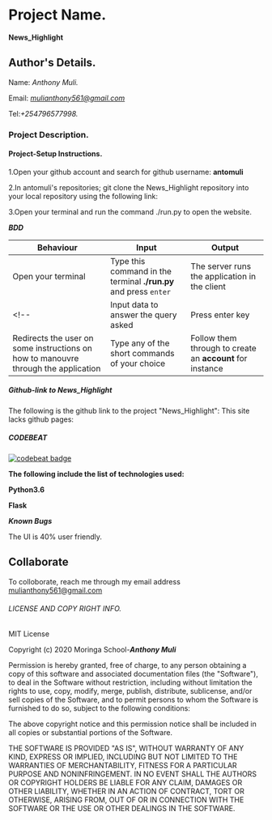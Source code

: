 # Project Name.

**News_Highlight**

## Author's Details.
Name: *Anthony Muli.*

Email: *mulianthony561@gmail.com*

Tel:*+254796577998.*



### Project Description.



#### Project-Setup Instructions.

1.Open your github account and search for github username: **antomuli**

2.In antomuli's repositories; git clone the News_Highlight repository into your local repository using the following link: 

3.Open your terminal and run the command ./run.py to open the website.

***BDD***

| Behaviour | Input | Output |
| --------- | ------| ------ |
|Open your terminal|Type this command in the terminal **./run.py** and press  `enter`|The server runs the application in the client|
<!-- |Input data to answer the query asked   |Press enter key |Some short commands appear
|Redirects the user on some instructions on how to manouvre through the application| Type any of the short commands of your choice | Follow them through to create an **account** for instance| -->

##### Github-link to News_Highlight
The following is the github link to the project "News_Highlight":
This site lacks github pages:
 
##### CODEBEAT

[![codebeat badge](https://codebeat.co/badges/817ac1c4-1195-4527-bdfe-265a776bdad2)](https://codebeat.co/projects/github-com-antomuli-password-locker-master)


**The following include the list of technologies used:**

**Python3.6**

**Flask**

***Known Bugs***

The UI is 40% user friendly.

## Collaborate

To colloborate, reach me through my email address mulianthony561@gmail.com

###### LICENSE AND COPY RIGHT INFO.
MIT License

Copyright (c) 2020 Moringa School-***Anthony Muli***

Permission is hereby granted, free of charge, to any person obtaining a copy of this software and associated documentation files (the "Software"), 
to deal in the Software without restriction, including without limitation the rights to use, copy, modify, merge, publish, distribute, sublicense, 
and/or sell copies of the Software, and to permit persons to whom the Software is furnished to do so, subject to the following conditions:

The above copyright notice and this permission notice shall be included in all copies or substantial portions of the Software.

THE SOFTWARE IS PROVIDED "AS IS", WITHOUT WARRANTY OF ANY KIND, EXPRESS OR IMPLIED, INCLUDING BUT NOT LIMITED TO THE WARRANTIES OF MERCHANTABILITY, 
FITNESS FOR A PARTICULAR PURPOSE AND NONINFRINGEMENT. IN NO EVENT SHALL THE AUTHORS OR COPYRIGHT HOLDERS BE LIABLE FOR ANY CLAIM, DAMAGES OR OTHER LIABILITY, 
WHETHER IN AN ACTION OF CONTRACT, TORT OR OTHERWISE, ARISING FROM, OUT OF OR IN CONNECTION WITH THE SOFTWARE OR THE USE OR OTHER DEALINGS IN THE SOFTWARE.
























